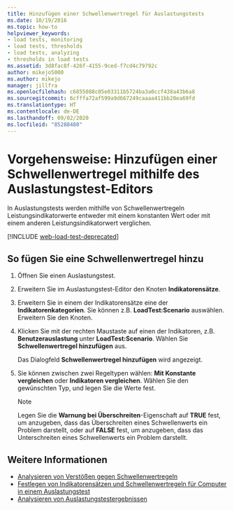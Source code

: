 ```yaml
---
title: Hinzufügen einer Schwellenwertregel für Auslastungstests
ms.date: 10/19/2016
ms.topic: how-to
helpviewer_keywords:
- load tests, monitoring
- load tests, thresholds
- load tests, analyzing
- thresholds in load tests
ms.assetid: 3d8fac8f-426f-4155-9ced-f7cd4c79792c
author: mikejo5000
ms.author: mikejo
manager: jillfra
ms.openlocfilehash: c6855088c05e03311b5724ba3a0ccf438a43b6a8
ms.sourcegitcommit: 6cfffa72af599a9d667249caaaa411bb28ea69fd
ms.translationtype: HT
ms.contentlocale: de-DE
ms.lasthandoff: 09/02/2020
ms.locfileid: "85288480"
---
```

# <a name="how-to-add-a-threshold-rule-using-the-load-test-editor"></a>Vorgehensweise: Hinzufügen einer Schwellenwertregel mithilfe des Auslastungstest-Editors

In Auslastungstests werden mithilfe von Schwellenwertregeln Leistungsindikatorwerte entweder mit einem konstanten Wert oder mit einem anderen Leistungsindikatorwert verglichen.

[!INCLUDE [web-load-test-deprecated](includes/web-load-test-deprecated.md)]

## <a name="to-add-a-threshold-rule"></a>So fügen Sie eine Schwellenwertregel hinzu

1. Öffnen Sie einen Auslastungstest.

2. Erweitern Sie im Auslastungstest-Editor den Knoten **Indikatorensätze**.

3. Erweitern Sie in einem der Indikatorensätze eine der **Indikatorenkategorien**. Sie können z.B. **LoadTest:Scenario** auswählen. Erweitern Sie den Knoten.

4. Klicken Sie mit der rechten Maustaste auf einen der Indikatoren, z.B. **Benutzerauslastung** unter **LoadTest:Scenario**. Wählen Sie **Schwellenwertregel hinzufügen** aus.

     Das Dialogfeld **Schwellenwertregel hinzufügen** wird angezeigt.

5. Sie können zwischen zwei Regeltypen wählen: **Mit Konstante vergleichen** oder **Indikatoren vergleichen**. Wählen Sie den gewünschten Typ, und legen Sie die Werte fest.

    > [!NOTE]
    > Legen Sie die **Warnung bei Überschreiten**-Eigenschaft auf **TRUE** fest, um anzugeben, dass das Überschreiten eines Schwellenwerts ein Problem darstellt, oder auf **FALSE** fest, um anzugeben, dass das Unterschreiten eines Schwellenwerts ein Problem darstellt.

## <a name="see-also"></a>Weitere Informationen

- [Analysieren von Verstößen gegen Schwellenwertregeln](../test/analyze-threshold-rule-violations-in-load-tests.md)
- [Festlegen von Indikatorensätzen und Schwellenwertregeln für Computer in einem Auslastungstest](../test/specify-counter-sets-and-threshold-rules-for-load-testing.md)
- [Analysieren von Auslastungstestergebnissen](../test/analyze-load-test-results-using-the-load-test-analyzer.md)
